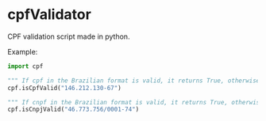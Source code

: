 # cpfValidator
CPF validation script made in python.


Example:
```python
import cpf

""" If cpf in the Brazilian format is valid, it returns True, otherwise, it returns False. """
cpf.isCpfValid("146.212.130-67")

""" If cnpf in the Brazilian format is valid, it returns True, otherwise, it returns False. """
cpf.isCnpjValid("46.773.756/0001-74")

```

